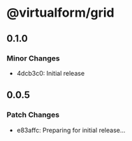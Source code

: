 # @virtualform/grid

## 0.1.0

### Minor Changes

- 4dcb3c0: Initial release

## 0.0.5

### Patch Changes

- e83affc: Preparing for initial release...
